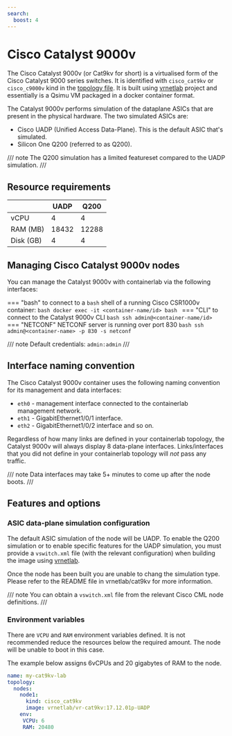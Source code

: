 ```yaml
---
search:
  boost: 4
---
```

# Cisco Catalyst 9000v

The Cisco Catalyst 9000v (or Cat9kv for short) is a virtualised form of the Cisco Catalyst 9000 series switches. It is identified with `cisco_cat9kv` or `cisco_c9000v` kind in the [topology file](../topo-def-file.md). It is built using [vrnetlab](../vrnetlab.md) project and essentially is a Qsimu VM packaged in a docker container format.

The Catalyst 9000v performs simulation of the dataplane ASICs that are present in the physical hardware. The two simulated ASICs are:

- Cisco UADP (Unified Access Data-Plane). This is the default ASIC that's simulated.
- Silicon One Q200 (referred to as Q200).

/// note
The Q200 simulation has a limited featureset compared to the UADP simulation.
///

## Resource requirements

|           | UADP  | Q200  |
| --------- | ----- | ----- |
| vCPU      | 4     | 4     |
| RAM (MB)  | 18432 | 12288 |
| Disk (GB) | 4     | 4     |

## Managing Cisco Catalyst 9000v nodes

You can manage the Catalyst 9000v with containerlab via the following interfaces:

=== "bash"
    to connect to a `bash` shell of a running Cisco CSR1000v container:
    ```bash
    docker exec -it <container-name/id> bash
    ```
=== "CLI"
    to connect to the Catalyst 9000v CLI
    ```bash
    ssh admin@<container-name/id>
    ```
=== "NETCONF"
    NETCONF server is running over port 830
    ```bash
    ssh admin@<container-name> -p 830 -s netconf
    ```

/// note
Default credentials: `admin:admin`
///

## Interface naming convention

The Cisco Catalyst 9000v container uses the following naming convention for its management and data interfaces:

- `eth0` - management interface connected to the containerlab management network.
- `eth1` - GigabitEthernet1/0/1 interface.
- `eth2` - GigabitEthernet1/0/2 interface and so on.

Regardless of how many links are defined in your containerlab topology, the Catalyst 9000v will always display 8 data-plane interfaces. Links/interfaces that you did not define in your containerlab topology will *not* pass any traffic.

/// note
Data interfaces may take 5+ minutes to come up after the node boots.
///

## Features and options

### ASIC data-plane simulation configuration

The default ASIC simulation of the node will be UADP. To enable the Q200 simulation or to enable specific features for the UADP simulation, you must provide a `vswitch.xml` file (with the relevant configuration) when building the image using [vrnetlab](../vrnetlab.md).

Once the node has been built you are unable to chang the simulation type. Please refer to the README file in vrnetlab/cat9kv for more information.

/// note
You can obtain a `vswitch.xml` file from the relevant Cisco CML node definitions.
///

### Environment variables

There are `VCPU` and `RAM` environment variables defined. It is not recommended reduce the resources below the required amount. The node will be unable to boot in this case.

The example below assigns 6vCPUs and 20 gigabytes of RAM to the node.

```yaml
name: my-cat9kv-lab
topology:
  nodes:
    node1:
      kind: cisco_cat9kv
      image: vrnetlab/vr-cat9kv:17.12.01p-UADP
    env:
     VCPU: 6
     RAM: 20480
```
